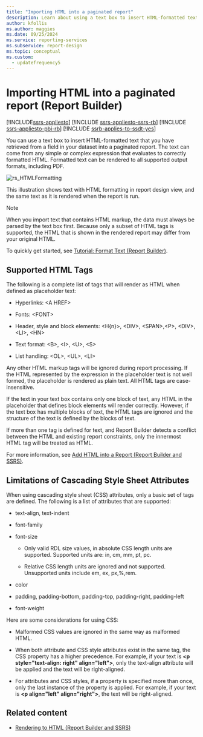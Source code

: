 ```yaml
---
title: "Importing HTML into a paginated report"
description: Learn about using a text box to insert HTML-formatted text that you have retrieved from a field in your dataset into a paginated report.
author: kfollis
ms.author: maggies
ms.date: 09/25/2024
ms.service: reporting-services
ms.subservice: report-design
ms.topic: conceptual
ms.custom:
  - updatefrequency5
---
```

# Importing HTML into a paginated report (Report Builder)

[!INCLUDE[ssrs-appliesto](../../includes/ssrs-appliesto.md)] [!INCLUDE [ssrs-appliesto-ssrs-rb](../../includes/ssrs-appliesto-ssrs-rb.md)] [!INCLUDE [ssrs-appliesto-pbi-rb](../../includes/ssrs-appliesto-pbi-rb.md)] [!INCLUDE [ssrb-applies-to-ssdt-yes](../../includes/ssrb-applies-to-ssdt-yes.md)]

  You can use a text box to insert HTML-formatted text that you have retrieved from a field in your dataset into a paginated report. The text can come from any simple or complex expression that evaluates to correctly formatted HTML. Formatted text can be rendered to all supported output formats, including PDF.  
  
 ![rs_HTMLFormatting](../../reporting-services/report-design/media/rs-htmlformatting.gif "rs_HTMLFormatting")  
  
 This illustration shows text with HTML formatting in report design view, and the same text as it is rendered when the report is run.  
  
> [!NOTE]  
>  When you import text that contains HTML markup, the data must always be parsed by the text box first. Because only a subset of HTML tags is supported, the HTML that is shown in the rendered report may differ from your original HTML.  
  
 To quickly get started, see [Tutorial: Format Text &#40;Report Builder&#41;](../../reporting-services/tutorial-format-text-report-builder.md).  
  
## Supported HTML Tags  
 The following is a complete list of tags that will render as HTML when defined as placeholder text:  
  
-   Hyperlinks: \<A HREF>  
  
-   Fonts: \<FONT>  
  
-   Header, style and block elements: \<H{n}>, \<DIV>, \<SPAN>,\<P>, \<DIV>, \<LI>, \<HN>  
  
-   Text format: \<B>, \<I>, \<U>, \<S>  
  
-   List handling: \<OL>, \<UL>, \<LI>  
  
 Any other HTML markup tags will be ignored during report processing. If the HTML represented by the expression in the placeholder text is not well formed, the placeholder is rendered as plain text. All HTML tags are case-insensitive.  
  
 If the text in your text box contains only one block of text, any HTML in the placeholder that defines block elements will render correctly. However, if the text box has multiple blocks of text, the HTML tags are ignored and the structure of the text is defined by the blocks of text.  
  
 If more than one tag is defined for text, and Report Builder detects a conflict between the HTML and existing report constraints, only the innermost HTML tag will be treated as HTML.  
  
 For more information, see [Add HTML into a Report &#40;Report Builder and SSRS&#41;](../../reporting-services/report-design/add-html-into-a-report-report-builder-and-ssrs.md).  
  
## Limitations of Cascading Style Sheet Attributes  
 When using cascading style sheet (CSS) attributes, only a basic set of tags are defined. The following is a list of attributes that are supported:  
  
-   text-align, text-indent  
  
-   font-family  
  
-   font-size  
  
    -   Only valid RDL size values, in absolute CSS length units are supported. Supported units are: in, cm, mm, pt, pc.  
  
    -   Relative CSS length units are ignored and not supported. Unsupported units include em, ex, px,%,rem.  
  
-   color  
  
-   padding, padding-bottom, padding-top, padding-right, padding-left  
  
-   font-weight  
  
 Here are some considerations for using CSS:  
  
-   Malformed CSS values are ignored in the same way as malformed HTML.  
  
-   When both attribute and CSS style attributes exist in the same tag, the CSS property has a higher precedence. For example, if your text is **\<p style="text-align: right" align="left">**, only the text-align attribute will be applied and the text will be right-aligned.  
  
-   For attributes and CSS styles, if a property is specified more than once, only the last instance of the property is applied. For example, if your text is **\<p align="left" align="right">**, the text will be right-aligned.  
  
## Related content

- [Rendering to HTML &#40;Report Builder and SSRS&#41;](../../reporting-services/report-builder/rendering-to-html-report-builder-and-ssrs.md)
